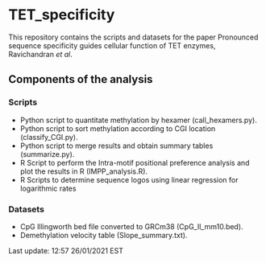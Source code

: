 # TET_specificity
This repository contains the scripts and datasets for the paper Pronounced sequence specificity guides cellular function of TET enzymes, Ravichandran <em>et al</em>.

## Components of the analysis

### Scripts
- Python script to quantitate methylation by hexamer (call_hexamers.py).
- Python script to sort methylation according to CGI location (classify_CGI.py).
- Python script to merge results and obtain summary tables (summarize.py).
- R Script to perform the Intra-motif positional preference analysis and plot the results  in R (IMPP_analysis.R).
- R Scripts to determine sequence logos using linear regression for logarithmic rates

### Datasets
- CpG Illingworth bed file converted to GRCm38 (CpG_Il_mm10.bed).
- Demethylation velocity table (Slope_summary.txt).

Last update: 12:57 26/01/2021 EST

